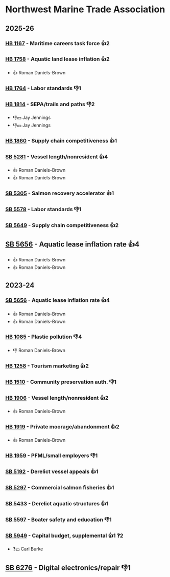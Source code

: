 # Northwest Marine Trade Association
## 2025-26

### [HB 1167](/bill/2025-26/hb/1167/) - Maritime careers task force 👍2  

### [HB 1758](/bill/2025-26/hb/1758/) - Aquatic land lease inflation 👍2  
* 👍 Roman Daniels-Brown

### [HB 1764](/bill/2025-26/hb/1764/) - Labor standards  👎1 

### [HB 1814](/bill/2025-26/hb/1814/) - SEPA/trails and paths  👎2 
* 👎💵 Jay Jennings
* 👎💵 Jay Jennings

### [HB 1860](/bill/2025-26/hb/1860/) - Supply chain competitiveness 👍1  

### [SB 5281](/bill/2025-26/sb/5281/) - Vessel length/nonresident 👍4  
* 👍 Roman Daniels-Brown
* 👍 Roman Daniels-Brown

### [SB 5305](/bill/2025-26/sb/5305/) - Salmon recovery accelerator 👍1  

### [SB 5578](/bill/2025-26/sb/5578/) - Labor standards  👎1 

### [SB 5649](/bill/2025-26/sb/5649/) - Supply chain competitiveness 👍2  

## [SB 5656](/bill/2025-26/sb/5656/) - Aquatic lease inflation rate 👍4  
* 👍 Roman Daniels-Brown
* 👍 Roman Daniels-Brown

## 2023-24

### [SB 5656](/bill/2023-24/sb/5656/) - Aquatic lease inflation rate 👍4  
* 👍 Roman Daniels-Brown
* 👍 Roman Daniels-Brown

### [HB 1085](/bill/2023-24/hb/1085/) - Plastic pollution  👎4 
* 👎 Roman Daniels-Brown

### [HB 1258](/bill/2023-24/hb/1258/) - Tourism marketing 👍2  

### [HB 1510](/bill/2023-24/hb/1510/) - Community preservation auth.  👎1 

### [HB 1906](/bill/2023-24/hb/1906/) - Vessel length/nonresident 👍2  
* 👍 Roman Daniels-Brown

### [HB 1919](/bill/2023-24/hb/1919/) - Private moorage/abandonment 👍2  
* 👍 Roman Daniels-Brown

### [HB 1959](/bill/2023-24/hb/1959/) - PFML/small employers  👎1 

### [SB 5192](/bill/2023-24/sb/5192/) - Derelict vessel appeals 👍1  

### [SB 5297](/bill/2023-24/sb/5297/) - Commercial salmon fisheries 👍1  

### [SB 5433](/bill/2023-24/sb/5433/) - Derelict aquatic structures 👍1  

### [SB 5597](/bill/2023-24/sb/5597/) - Boater safety and education  👎1 

### [SB 5949](/bill/2023-24/sb/5949/) - Capital budget, supplemental 👍1  ❓2
* ❓💵 Carl Burke

## [SB 6276](/bill/2023-24/sb/6276/) - Digital electronics/repair  👎1 
